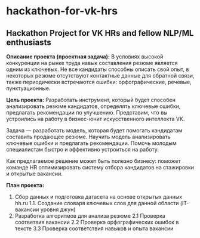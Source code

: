 # hackathon-for-vk-hrs
## **Hackathon Project for VK HRs and fellow NLP/ML enthusiasts**

**Описание проекта (проектная задача):**
В условиях высокой конкуренции на рынке труда навык составления резюме является одним из ключевых. Не все кандидаты способны описать свой опыт, в некоторых резюме отсутствуют контактные данные для обратной связи, также периодически встречаются ошибки: орфографические, речевые, пунктуационные.

**Цель проекта:**
Разработать инструмент, который будет способен анализировать резюме кандидатов, определять ключевые ошибки, предлагать рекомендации по улучшению.
Представим, что вы устроились на работу в бизнес-юнит искусственного интеллекта VK.

Задача — разработать модель, которая будет помогать кандидатам составить продающее резюме. Научить модель анализировать ключевые ошибки и предлагать рекомендации. Помочь молодым специалистам быстро и эффективно устроиться на работу.

Как предлагаемое решение может быть полезно бизнесу: поможет команде HR оптимизировать систему отбора кандидатов на стажировки и открытые вакансии.

**План проекта:**
1.	Сбор данных и подготовка датасета на основе открытых данных hh.ru
   1.1. Cоздание словаря ключевых слов для данной области (IT-вакансии уровня джун)
2.	Разработка алгоритмов для анализа резюме
   2.1	Проверка соответвия вакансии
   2.2  Проверка орфографических ошибок в тексте
3.3 	Проверка соответствия навыков и опыта вакансии

